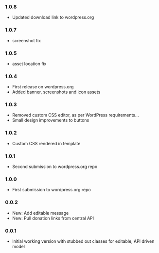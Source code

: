 ### 1.0.8 ###

* Updated download link to wordpress.org

### 1.0.7 ###

* screenshot fix

### 1.0.5 ###

* asset location fix

### 1.0.4 ###

* First release on wordpress.org
* Added banner, screenshots and icon assets

### 1.0.3 ###

* Removed custom CSS editor, as per WordPress requirements...
* Small design improvements to buttons

### 1.0.2 ###

* Custom CSS rendered in template

### 1.0.1 ###

* Second submission to wordpress.org repo

### 1.0.0 ###

* First submission to wordpress.org repo

### 0.0.2 ###

* New: Add editable message
* New: Pull donation links from central API

### 0.0.1 ###

* Initial working version with stubbed out classes for editable, API driven model
